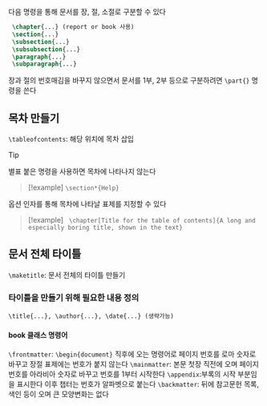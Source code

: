 다음 명령을 통해 문서를 장, 절, 소절로 구분할 수 있다
```latex
 \chapter{...} (report or book 사용)
 \section{...}
 \subsection{...}
 \subsubsection{...}
 \paragraph{...}
 \subparagraph{...}
```
장과 절의 번호매김을 바꾸지 않으면서 문서를 1부, 2부 등으로 구분하려면 `\part{}` 명령을 쓴다

## 목차 만들기
`\tableofcontents`: 해당 위치에 목차 삽입

>[!Tip]
> 별표 붙은 명령을 사용하면 목차에 나타나지 않는다
>>[!example]
>> `\section*{Help}`

옵션 인자를 통해 목차에 나타날 표제를 지정할 수 있다
>[!example]
>` \chapter[Title for the table of contents]{A long and especially boring title, shown in the text}`

## 문서 전체 타이틀
`\maketitle`: 문서 전체의 타이틀 만들기
### 타이틀을 만들기 위해 필요한 내용 정의
```
\title{...}, \author{...}, \date{...} (생략가능)
```
#### book 클래스 명령어
`\frontmatter`: `\begin{document}` 직후에 오는 명령어로 페이지 번호를 로마 숫자로 바꾸고 장절 표제에는 번호가 붙지 않는다
`\mainmatter`: 본문 첫장 직전에 오며 페이지 번호를 아라비아 숫자로 바꾸고 번호를 1부터 시작한다
`\appendix`:부록의 시작 부분임을 표시한다 이후 챕터는 번호가 알파벳으로 붙는다
`\backmatter`: 뒤에 참고문헌 목록, 색인 등이 오며 큰 모양변화는 없다
